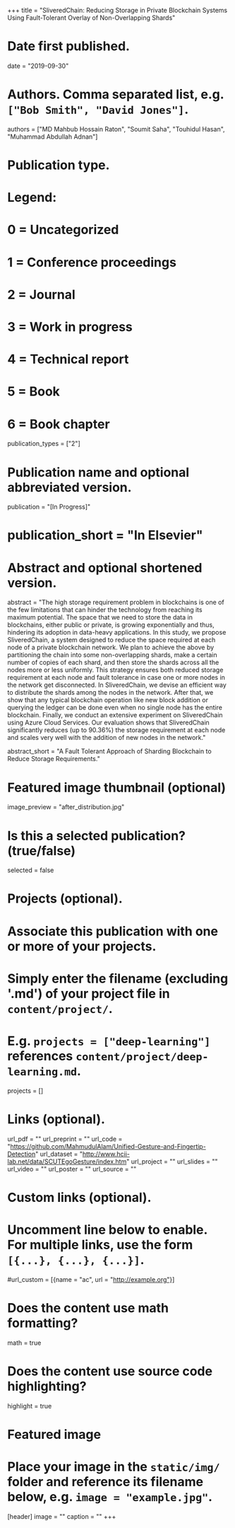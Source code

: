 +++
title = "SliveredChain: Reducing Storage in Private Blockchain Systems Using Fault-Tolerant Overlay of Non-Overlapping Shards"

# Date first published.
date = "2019-09-30"

# Authors. Comma separated list, e.g. `["Bob Smith", "David Jones"]`.
authors = ["MD Mahbub Hossain Raton", "Soumit Saha", "Touhidul Hasan", "Muhammad Abdullah Adnan"]

# Publication type.
# Legend:
# 0 = Uncategorized
# 1 = Conference proceedings
# 2 = Journal
# 3 = Work in progress
# 4 = Technical report
# 5 = Book
# 6 = Book chapter
publication_types = ["2"]

# Publication name and optional abbreviated version.
publication = "[In Progress]"
# publication_short = "In Elsevier"

# Abstract and optional shortened version.
abstract = "The high storage requirement problem in blockchains is one of the few limitations that can hinder the technology from reaching its maximum potential. The space that we need to store the data in blockchains, either public or private, is growing exponentially and thus, hindering its adoption in data-heavy applications. In this study, we propose SliveredChain, a system designed to reduce the space required at each node of a private blockchain network. We plan to achieve the above by partitioning the chain into some non-overlapping shards, make a certain number of copies of each shard, and then store the shards across all the nodes more or less uniformly. This strategy ensures both reduced storage requirement at each node and fault tolerance in case one or more nodes in the network get disconnected. In SliveredChain, we devise an efficient way to distribute the shards among the nodes in the network. After that, we show that any typical blockchain operation like new block addition or querying the ledger can be done even when no single node has the entire blockchain. Finally, we conduct an extensive experiment on SliveredChain using Azure Cloud Services. Our evaluation shows that SliveredChain significantly reduces (up to 90.36%) the storage requirement at each node and scales very well with the addition of new nodes in the network."

abstract_short = "A Fault Tolerant Approach of Sharding Blockchain to Reduce Storage Requirements."

# Featured image thumbnail (optional)
image_preview = "after_distribution.jpg"

# Is this a selected publication? (true/false)
selected = false

# Projects (optional).
#   Associate this publication with one or more of your projects.
#   Simply enter the filename (excluding '.md') of your project file in `content/project/`.
#   E.g. `projects = ["deep-learning"]` references `content/project/deep-learning.md`.
projects = []

# Links (optional).
url_pdf = ""
url_preprint = ""
url_code = "https://github.com/MahmudulAlam/Unified-Gesture-and-Fingertip-Detection"
url_dataset = "http://www.hcii-lab.net/data/SCUTEgoGesture/index.htm"
url_project = ""
url_slides = ""
url_video = ""
url_poster = ""
url_source = ""


# Custom links (optional).
#   Uncomment line below to enable. For multiple links, use the form `[{...}, {...}, {...}]`.
#url_custom = [{name = "ac", url = "http://example.org"}]
      


# Does the content use math formatting?
math = true

# Does the content use source code highlighting?
highlight = true

# Featured image
# Place your image in the `static/img/` folder and reference its filename below, e.g. `image = "example.jpg"`.
[header]
image = ""
caption = ""
+++
